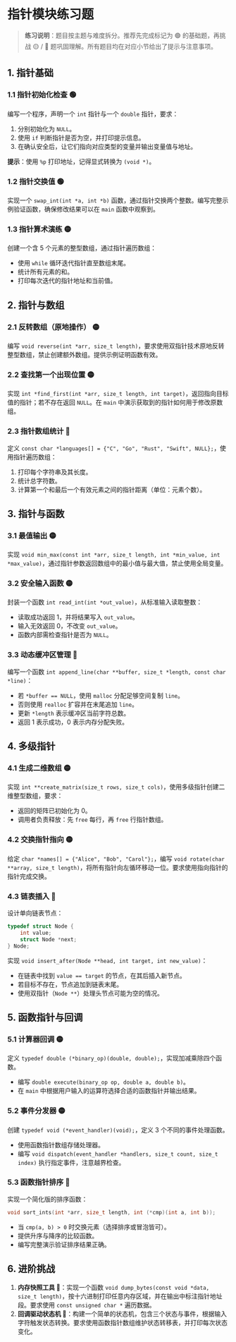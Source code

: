 # 指针模块练习题

> **练习说明**：题目按主题与难度拆分。推荐先完成标记为 🟢 的基础题，再挑战 🟡 / 🔴 题巩固理解。所有题目均在对应小节给出了提示与注意事项。

## 1. 指针基础

### 1.1 指针初始化检查 🟢
编写一个程序，声明一个 `int` 指针与一个 `double` 指针，要求：
1. 分别初始化为 `NULL`。
2. 使用 `if` 判断指针是否为空，并打印提示信息。
3. 在确认安全后，让它们指向对应类型的变量并输出变量值与地址。

**提示**：使用 `%p` 打印地址，记得显式转换为 `(void *)`。

### 1.2 指针交换值 🟢
实现一个 `swap_int(int *a, int *b)` 函数，通过指针交换两个整数。编写完整示例验证函数，确保修改结果可以在 `main` 函数中观察到。

### 1.3 指针算术演练 🟡
创建一个含 5 个元素的整型数组，通过指针遍历数组：
- 使用 `while` 循环迭代指针直至数组末尾。
- 统计所有元素的和。
- 打印每次迭代的指针地址和当前值。

## 2. 指针与数组

### 2.1 反转数组（原地操作） 🟡
编写 `void reverse(int *arr, size_t length)`，要求使用双指针技术原地反转整型数组，禁止创建额外数组。提供示例证明函数有效。

### 2.2 查找第一个出现位置 🟡
实现 `int *find_first(int *arr, size_t length, int target)`，返回指向目标值的指针；若不存在返回 `NULL`。在 `main` 中演示获取到的指针如何用于修改原数组。

### 2.3 指针数组统计 🔴
定义 `const char *languages[] = {"C", "Go", "Rust", "Swift", NULL};`，使用指针遍历数组：
1. 打印每个字符串及其长度。
2. 统计总字符数。
3. 计算第一个和最后一个有效元素之间的指针距离（单位：元素个数）。

## 3. 指针与函数

### 3.1 最值输出 🟡
实现 `void min_max(const int *arr, size_t length, int *min_value, int *max_value)`，通过指针参数返回数组中的最小值与最大值，禁止使用全局变量。

### 3.2 安全输入函数 🟡
封装一个函数 `int read_int(int *out_value)`，从标准输入读取整数：
- 读取成功返回 1，并将结果写入 `out_value`。
- 输入无效返回 0，不改变 `out_value`。
- 函数内部需检查指针是否为 `NULL`。

### 3.3 动态缓冲区管理 🔴
编写一个函数 `int append_line(char **buffer, size_t *length, const char *line)`：
- 若 `*buffer == NULL`，使用 `malloc` 分配足够空间复制 `line`。
- 否则使用 `realloc` 扩容并在末尾追加 `line`。
- 更新 `*length` 表示缓冲区当前字符总数。
- 返回 1 表示成功，0 表示内存分配失败。

## 4. 多级指针

### 4.1 生成二维数组 🟡
实现 `int **create_matrix(size_t rows, size_t cols)`，使用多级指针创建二维整型数组，要求：
- 返回的矩阵已初始化为 0。
- 调用者负责释放：先 `free` 每行，再 `free` 行指针数组。

### 4.2 交换指针指向 🟡
给定 `char *names[] = {"Alice", "Bob", "Carol"};`，编写 `void rotate(char **array, size_t length)`，将所有指针向左循环移动一位。要求使用指向指针的指针完成交换。

### 4.3 链表插入 🔴
设计单向链表节点：
```c
typedef struct Node {
    int value;
    struct Node *next;
} Node;
```
实现 `void insert_after(Node **head, int target, int new_value)`：
- 在链表中找到 `value == target` 的节点，在其后插入新节点。
- 若目标不存在，节点追加到链表末尾。
- 使用双指针（`Node **`）处理头节点可能为空的情况。

## 5. 函数指针与回调

### 5.1 计算器回调 🟡
定义 `typedef double (*binary_op)(double, double);`，实现加减乘除四个函数。
- 编写 `double execute(binary_op op, double a, double b)`。
- 在 `main` 中根据用户输入的运算符选择合适的函数指针并输出结果。

### 5.2 事件分发器 🟡
创建 `typedef void (*event_handler)(void);`，定义 3 个不同的事件处理函数。
- 使用函数指针数组存储处理器。
- 编写 `void dispatch(event_handler *handlers, size_t count, size_t index)` 执行指定事件，注意越界检查。

### 5.3 函数指针排序 🔴
实现一个简化版的排序函数：
```c
void sort_ints(int *arr, size_t length, int (*cmp)(int a, int b));
```
- 当 `cmp(a, b) > 0` 时交换元素（选择排序或冒泡皆可）。
- 提供升序与降序的比较函数。
- 编写完整演示验证排序结果正确。

## 6. 进阶挑战

1. **内存快照工具 🔴**：实现一个函数 `void dump_bytes(const void *data, size_t length)`，按十六进制打印任意内存区域，并在输出中标注指针地址段。要求使用 `const unsigned char *` 遍历数据。
2. **回调驱动状态机 🔴**：构建一个简单的状态机，包含三个状态与事件，根据输入字符触发状态转换。要求使用函数指针数组维护状态转移表，并打印每次状态变化。